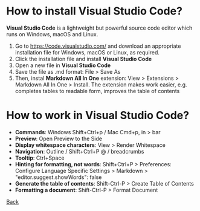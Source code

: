 # How to install Visual Studio Code?

**Visual Studio Code** is a lightweight but powerful source code editor which runs on Windows, macOS and Linux.

1. Go to https://code.visualstudio.com/ and download an appropriate installation file for Windows, macOS or Linux, as required.
2. Click the installation file and install **Visual Studio Code**
3. Open a new file in **Visual Studio Code**
4. Save the file as .md format: File > Save As
5. Then, instal **Markdown All In One** extension: View > Extensions > Markdown All In One > Install.  The extension makes work easier, e.g. completes tables to readable form, improves the table of contents

# How to work in Visual Studio Code?
* **Commands**: Windows Shift+Ctrl+p / Mac Cmd+p, in > bar
* **Preview**: Open Preview to the Side
* **Display whitespace characters**: View > Render Whitespace
* **Navigation**: Outline / Shift+Ctrl+P @ / breadcrumbs
* **Tooltip**: Ctrl+Space
* **Hinting for formatting, not words**: Shift+Ctrl+P > Preferences: Configure Language Specific Settings > Markdown >
"editor.suggest.showWords": false
* **Generate the table of contents**: Shift-Ctrl-P > Create Table of Contents
* **Formatting a document**: Shift-Ctrl-P > Format Document

[Back](./General.md)
